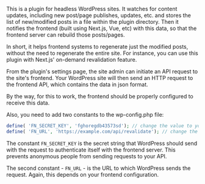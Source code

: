 This is a plugin for headless WordPress sites. It watches for content updates, including new post/page publishes, updates, etc. and stores the list of new/modified posts in a file within the plugin directory. Then it notifies the frontend (built using Next.js, Vue, etc) with this data, so that the frontend server can rebuild those posts/pages.

In short, it helps frontend systems to regenerate just the modified posts, without the need to regenerate the entire site. For instance, you can use this plugin with Next.js' on-demand revalidation feature. 

From the plugin's settings page, the site admin can initiate an API request to the site's frontend. Your WordPress site will then send an HTTP request to the frontend API, which contains the data in json format.

By the way, for this to work, the frontend should be properly configured to receive this data.

Also, you need to add two constants to the wp-config.php file:

```php
define( 'FN_SECRET_KEY', 'fghoregdb43573sd'); // change the value to your secret key
define( 'FN_URL', 'https://example.com/api/revalidate'); // change the url to your frontend API endpoint URL
```

The constant `FN_SECRET_KEY` is the secret string that WordPress should send with the request to authenticate itself with the frontend server. This prevents anonymous people from sending requests to your API.

The second constant - `FN_URL` - is the URL to which WordPress sends the request. Again, this depends on your frontend configuration.